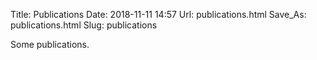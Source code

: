 Title: Publications
Date: 2018-11-11 14:57
Url: publications.html
Save_As: publications.html
Slug: publications

Some publications.
